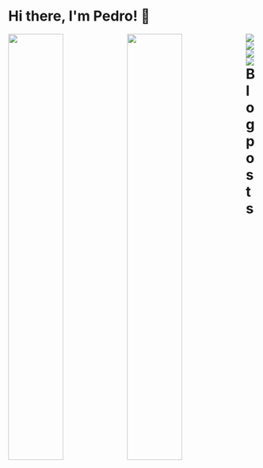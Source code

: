 # <b> Hi there, I'm Pedro! </b> 👋

<img align="left" width="47%" src="https://github-readme-stats.vercel.app/api?username=pedrosantb&show_icons=true&theme=radical" />
<img align="left" width="47%" src="https://github-readme-stats.vercel.app/api/top-langs/?username=pedrosantb&layout=compact&theme=radical" />

<img align="left" src="https://img.shields.io/badge/flask-%23000.svg?style=for-the-badge&logo=flask&logoColor=white" />



<img align="left" src="https://img.shields.io/badge/react-%2320232a.svg?style=for-the-badge&logo=react&logoColor=%2361DAFB" />

<img align="left" src="https://img.shields.io/badge/AWS-%23FF9900.svg?style=for-the-badge&logo=amazon-aws&logoColor=white" />

<img align="left" src="https://img.shields.io/badge/Arch%20Linux-1793D1?logo=arch-linux&logoColor=fff&style=for-the-badge" />

<!-- <img align="left" src="https://img.shields.io/badge/-Arduino-00979D?style=for-the-badge&logo=Arduino&logoColor=white" /> -->



# Blog posts
<!-- BLOG-POST-LIST:START -->
<!-- BLOG-POST-LIST:END -->
